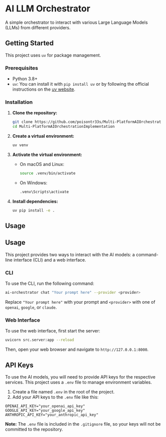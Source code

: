 # AI LLM Orchestrator

A simple orchestrator to interact with various Large Language Models (LLMs) from different providers.

## Getting Started

This project uses `uv` for package management.

### Prerequisites

- Python 3.8+
- `uv`: You can install it with `pip install uv` or by following the official instructions on the [uv website](https://github.com/astral-sh/uv).

### Installation

1.  **Clone the repository:**
    ```bash
    git clone https://github.com/poisontr33s/Multi-PlatformAIOrchestrationImplementation.git
    cd Multi-PlatformAIOrchestrationImplementation
    ```

2.  **Create a virtual environment:**
    ```bash
    uv venv
    ```

3.  **Activate the virtual environment:**
    - On macOS and Linux:
      ```bash
      source .venv/bin/activate
      ```
    - On Windows:
      ```bash
      .venv\Scripts\activate
      ```

4.  **Install dependencies:**
    ```bash
    uv pip install -e .
    ```

## Usage

## Usage

This project provides two ways to interact with the AI models: a command-line interface (CLI) and a web interface.

### CLI

To use the CLI, run the following command:

```bash
ai-orchestrator chat "Your prompt here" --provider <provider>
```

Replace `"Your prompt here"` with your prompt and `<provider>` with one of `openai`, `google`, or `claude`.

### Web Interface

To use the web interface, first start the server:

```bash
uvicorn src.server:app --reload
```

Then, open your web browser and navigate to `http://127.0.0.1:8000`.

## API Keys

To use the AI models, you will need to provide API keys for the respective services. This project uses a `.env` file to manage environment variables.

1.  Create a file named `.env` in the root of the project.
2.  Add your API keys to the `.env` file like this:

```
OPENAI_API_KEY="your_openai_api_key"
GOOGLE_API_KEY="your_google_api_key"
ANTHROPIC_API_KEY="your_anthropic_api_key"
```

**Note:** The `.env` file is included in the `.gitignore` file, so your keys will not be committed to the repository.
